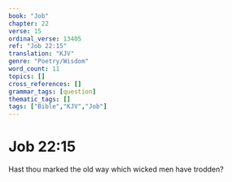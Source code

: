 ```yaml
---
book: "Job"
chapter: 22
verse: 15
ordinal_verse: 13405
ref: "Job 22:15"
translation: "KJV"
genre: "Poetry/Wisdom"
word_count: 11
topics: []
cross_references: []
grammar_tags: [question]
thematic_tags: []
tags: ["Bible","KJV","Job"]
---
```


# Job 22:15

Hast thou marked the old way which wicked men have trodden?
